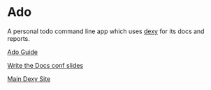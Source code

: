 # Ado

A personal todo command line app which uses [dexy](http://dexy.it) for its docs and reports.

[Ado Guide](/ado/guide/)

[Write the Docs conf slides](/ado/noting-much-about-ado.pdf)

[Main Dexy Site](http://dexy.it)

